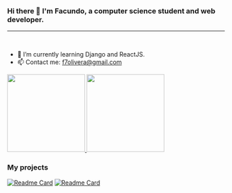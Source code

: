 ### Hi there 👋 I'm Facundo, a computer science student and web developer.
<hr>
<br>

- 🌱 I’m currently learning Django and ReactJS.
- 📫 Contact me: f7olivera@gmail.com


<div>
	<a href="https://github.com/f7olivera/">
		<img height="180em" src="https://github-readme-stats.vercel.app/api?username=f7olivera&show_icons=true&theme=dracula&include_all_commits=true&count_private=true">
		<img height="180em" src="https://github-readme-stats.vercel.app/api/top-langs/?username=f7olivera&layout=compact&theme=dracula&langs_count=16">
	</a>
</div>

### My projects
[![Readme Card](https://github-readme-stats.vercel.app/api/pin/?username=f7olivera&repo=chess&theme=dracula)](https://github.com/f7olivera/chess)
[![Readme Card](https://github-readme-stats.vercel.app/api/pin/?username=f7olivera&repo=wea&theme=dracula)](https://github.com/f7olivera/wea)
